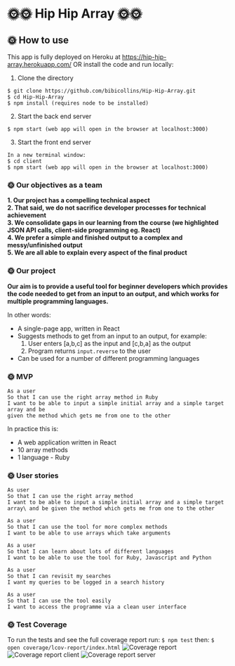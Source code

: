 # 🌞🌞 Hip Hip Array 🌞🌞

## 🌞 How to use
This app is fully deployed on Heroku at https://hip-hip-array.herokuapp.com/
OR install the code and run locally:
1. Clone the directory

```
$ git clone https://github.com/bibicollins/Hip-Hip-Array.git
$ cd Hip-Hip-Array
$ npm install (requires node to be installed)
```
2. Start the back end server 
```
$ npm start (web app will open in the browser at localhost:3000)
```
3. Start the front end server 
```
In a new terminal window: 
$ cd client
$ npm start (web app will open in the browser at localhost:3000)
``` 

### 🌞 Our objectives as a team

**1. Our project has a compelling technical aspect\
2. That said, we do not sacrifice developer processes for technical achievement\
3. We consolidate gaps in our learning from the course (we highlighted JSON API calls, client-side programming eg. React)\
4. We prefer a simple and finished output to a complex and messy/unfinished output\
5. We are all able to explain every aspect of the final product**

### 🌞 Our project

**Our aim is to provide a useful tool for beginner developers which provides the code needed to get from an input to an output, and which works for multiple programming languages.**

In other words:
- A single-page app, written in React
- Suggests methods to get from an input to an output, for example:
    1. User enters [a,b,c] as the input and [c,b,a] as the output
    2. Program returns `input.reverse` to the user
- Can  be used for a number of different programming languages

### 🌞 MVP
```
As a user
So that I can use the right array method in Ruby
I want to be able to input a simple initial array and a simple target array and be
given the method which gets me from one to the other
```
In practice this is:
- A web application written in React
- 10 array methods
- 1 language - Ruby

### 🌞 User stories

```
As user
So that I can use the right array method
I want to be able to input a simple initial array and a simple target array\ and be given the method which gets me from one to the other

As a user
So that I can use the tool for more complex methods
I want to be able to use arrays which take arguments

As a user
So that I can learn about lots of different languages
I want to be able to use the tool for Ruby, Javascript and Python

As a user
So that I can revisit my searches 
I want my queries to be logged in a search history 

As a user
So that I can use the tool easily 
I want to access the programme via a clean user interface
```
### :sun_with_face: Test Coverage 
To run the tests and see the full coverage report run: 
`$ npm test`
then: 
`$ open coverage/lcov-report/index.html`
![Coverage report](https://imgur.com/zjWEMoc.png)
![Coverage report client](https://imgur.com/jkZkOL9.png)
![Coverage report server](https://imgur.com/kWLpSZq.png)
